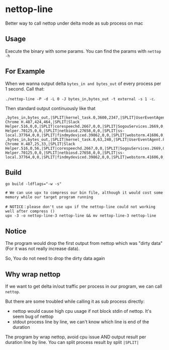 # nettop-line
Better way to call nettop under delta mode as sub process on mac

## Usage
Execute the binary with some params. You can find the params with `nettop -h`

## For Example
When we wanna output delta `bytes_in and bytes_out` of every process per 1 second. Call that:

`./nettop-line -P -d -L 0 -J bytes_in,bytes_out -t external -s 1 -c`.

Then standard output continuously like that
```shell
,bytes_in,bytes_out,|SPLIT|kernel_task.0,3600,2347,|SPLIT|UserEventAgent.88,0,0,|SPLIT|logd.104,0,0,|SPLIT|apsd.122,0,0,|SPLIT|syspolicyd.154,0,0,|SPLIT|mDNSResponder.224,2612,1227,|SPLIT|SubmitDiagInfo.292,0,0,|SPLIT|rapportd.345,0,0,|SPLIT|goland.410,0,0,|SPLIT|WeChat.420,0,0,|SPLIT|Spark.423,0,0,|SPLIT|SystemUIServer.432,0,0,|SPLIT|Google Chrome H.487,424,464,|SPLIT|Slack Helper.516,0,0,|SPLIT|corespeechd.2667,0,0,|SPLIT|SogouServices.2669,0,0,|SPLIT|NeteaseMusic.4137,0,0,|SPLIT|com.apple.WebKi.4139,0,0,|SPLIT|PowerChime.4776,0,0,|SPLIT|DingTalk.56492,0,0,|SPLIT|Postman Helper.70125,0,0,|SPLIT|netbiosd.27658,0,0,|SPLIT|ss-local.37764,0,0,|SPLIT|findmydeviced.39862,0,0,|SPLIT|webstorm.41606,0,0,|SPLIT|biometrickitd.2449,0,0,|SPLIT|racoon.3086,0,0,
,bytes_in,bytes_out,|SPLIT|kernel_task.0,63,240,|SPLIT|UserEventAgent.88,0,0,|SPLIT|logd.104,0,0,|SPLIT|apsd.122,0,0,|SPLIT|syspolicyd.154,0,0,|SPLIT|mDNSResponder.224,0,87,|SPLIT|SubmitDiagInfo.292,0,0,|SPLIT|rapportd.345,0,0,|SPLIT|goland.410,0,0,|SPLIT|WeChat.420,0,0,|SPLIT|Spark.423,0,0,|SPLIT|SystemUIServer.432,0,0,|SPLIT|Google Chrome H.487,25,33,|SPLIT|Slack Helper.516,0,56,|SPLIT|corespeechd.2667,0,0,|SPLIT|SogouServices.2669,0,0,|SPLIT|NeteaseMusic.4137,0,0,|SPLIT|com.apple.WebKi.4139,0,0,|SPLIT|PowerChime.4776,0,0,|SPLIT|DingTalk.56492,0,0,|SPLIT|Postman Helper.70125,0,0,|SPLIT|netbiosd.27658,0,0,|SPLIT|ss-local.37764,0,0,|SPLIT|findmydeviced.39862,0,0,|SPLIT|webstorm.41606,0,0,|SPLIT|biometrickitd.2449,0,0,|SPLIT|racoon.3086,0,0,
```

## Build
```
go build -ldflags="-w -s"

# We can use upx to compress our bin file, although it would cost some memory while our target program running

# NOTICE：please don't use upx if the nettop-line could not working well after compress ()
upx -3 -o nettop-line-3 nettop-line && mv nettop-line-3 nettop-line 
```

## Notice
The program would drop the first output from nettop which was "dirty data"(For it was not really increase data).

So, You do not need to drop the dirty data again

## Why wrap nettop
If we want to get delta in/out traffic per process in our program, we can call `nettop`.

But there are some troubled while calling it as sub process directly:
- nettop would cause high cpu usage if not block stdin of nettop. It's seem bug of nettop
- stdout process line by line, we can't know which line is end of the duration

The program by wrap nettop, avoid cpu issue AND output result per duration line by line. You can split process result by split `|SPLIT|`
